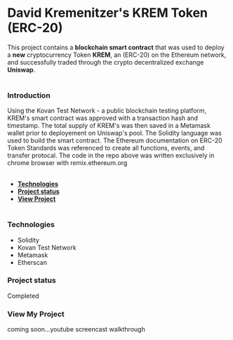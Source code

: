 
# **David Kremenitzer's KREM Token (ERC-20)**

This project contains a **blockchain smart contract** that was used to deploy a **new** cryptocurrency Token **KREM**, an (ERC-20) on the Ethereum network, and successfully traded through the crypto decentralized exchange **Uniswap**.
\
&nbsp;

### **Introduction**

Using the Kovan Test Network - a public blockchain testing platform, KREM's smart contract was approved with a transaction hash and timestamp. The total supply of KREM's was then saved in a Metamask wallet prior to deployement on Uniswap's pool. The Solidity language was used to build the smart contract. The Ethereum documentation on ERC-20 Token Standards was referenced to create all functions, events, and transfer protocal. The code in the repo above was written exclusively in chrome browser with remix.ethereum.org
\
&nbsp;
  [](#)

  - [**Technologies**](#technologies)
  - [**Project status**](#project-status)
  - [**View Project**](#other-information)
\
&nbsp;

### **Technologies**

- Solidity
- Kovan Test Network
- Metamask
- Etherscan

### **Project status**

Completed

### **View My Project**

coming soon...youtube screencast walkthrough

